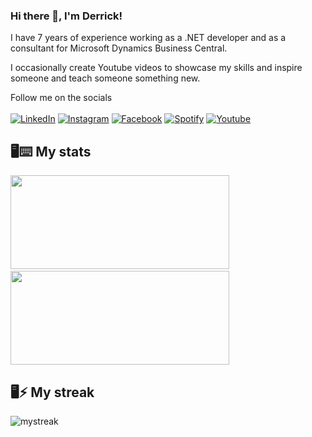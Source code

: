 ### Hi there 👋, I'm Derrick!


I have 7 years of experience working as a .NET developer and as a consultant for Microsoft Dynamics Business Central. 

I occasionally create Youtube videos to showcase my skills and inspire someone and teach someone something new. 

Follow me on the socials
<br>
<br>
<a href="https://www.linkedin.com/in/derrick-abucheri/" target="_blank"><img src="https://img.shields.io/badge/LinkedIn-%230077B5.svg?&style=flat-square&logo=linkedin&logoColor=white" alt="LinkedIn"></a>
<a href="https://www.instagram.com/derrickwitness/" target="_blank"><img src="https://img.shields.io/badge/Instagram-%23E4405F.svg?&style=flat-square&logo=instagram&logoColor=white" alt="Instagram"></a>
<a href="https://www.facebook.com/itsabucheri" target="_blank"><img src="https://img.shields.io/badge/Facebook-%231877F2.svg?&style=flat-square&logo=facebook&logoColor=white" alt="Facebook"></a>
<a href="https://open.spotify.com/playlist/79hqozkjc74vkw2R0BL84y" target="_blank"><img src="https://img.shields.io/badge/Spotify-%231ED760.svg?&style=flat-square&logo=spotify&logoColor=white" alt="Spotify"></a>
<a href="https://www.youtube.com/channel/UCjCme_sMoekaolOlNNvNilg" target="_blank"><img src="https://img.shields.io/badge/Youtube-%23E4405F.svg?&style=flat-square&logo=Youtube&logoColor=white" alt="Youtube"></a>

## 🖥⌨ My stats
<p>
  <a href="#"><img src="https://github-readme-stats.vercel.app/api/top-langs/?username=derroh&layout=compact&theme=dark" width="350" height="150"></a>&nbsp;&nbsp;
  <a href="#"><img src="https://github-readme-stats.vercel.app/api?username=derroh&show_icons=true&count_private=true&theme=dark" width="350" height="150"></a>
</p>

## 🖥⚡ My streak
<img src="https://github-readme-streak-stats.herokuapp.com/?user=derroh&theme=tokyonight" alt="mystreak"/>
